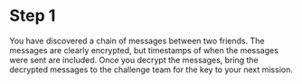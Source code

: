 # Step 1
You have discovered a chain of messages between two friends.
The messages are clearly encrypted, but timestamps of when the messages were sent are included.
Once you decrypt the messages, bring the decrypted messages to the challenge team for the key to your next mission.